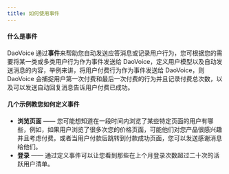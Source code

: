```yaml
---
title: 如何使用事件
---
```


#### 什么是事件

DaoVoice 通过**事件**来帮助您自动发送应答消息或记录用户行为，您可根据您的需要将某一类或多类用户行为作为事件发送给 DaoVoice，定义用户模型以及自动发送消息的内容，举例来讲，将用户付费行为作为事件发送给 DaoVoice，则 DaoVoice 会捕捉用户第一次付费和最后一次付费的行为并且记录付费总次数，以及可以发送自动回复消息告诉用户付费已成功。

#### 几个示例教您如何定义事件

* **浏览页面** —— 您可能想知道在一段时间内浏览了某些特定页面的用户有哪些，例如，如果用户浏览了很多次您的价格页面，可能他们对您产品很感兴趣并且考虑付费。或者当用户付款后跳转到付款成功页面，您可以发送感谢消息给他们。
* **登录** —— 通过定义事件可以让您看到那些在上个月登录次数超过二十次的活跃用户清单。
